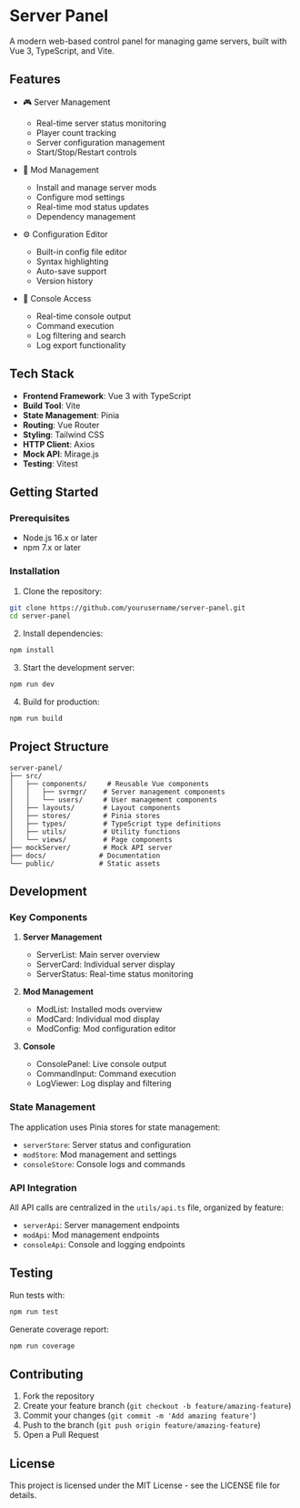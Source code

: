 # Server Panel

A modern web-based control panel for managing game servers, built with Vue 3, TypeScript, and Vite.

## Features

- 🎮 Server Management
  - Real-time server status monitoring
  - Player count tracking
  - Server configuration management
  - Start/Stop/Restart controls

- 🔧 Mod Management
  - Install and manage server mods
  - Configure mod settings
  - Real-time mod status updates
  - Dependency management

- ⚙️ Configuration Editor
  - Built-in config file editor
  - Syntax highlighting
  - Auto-save support
  - Version history

- 📝 Console Access
  - Real-time console output
  - Command execution
  - Log filtering and search
  - Log export functionality

## Tech Stack

- **Frontend Framework**: Vue 3 with TypeScript
- **Build Tool**: Vite
- **State Management**: Pinia
- **Routing**: Vue Router
- **Styling**: Tailwind CSS
- **HTTP Client**: Axios
- **Mock API**: Mirage.js
- **Testing**: Vitest

## Getting Started

### Prerequisites

- Node.js 16.x or later
- npm 7.x or later

### Installation

1. Clone the repository:
```bash
git clone https://github.com/yourusername/server-panel.git
cd server-panel
```

2. Install dependencies:
```bash
npm install
```

3. Start the development server:
```bash
npm run dev
```

4. Build for production:
```bash
npm run build
```

## Project Structure

```
server-panel/
├── src/
│   ├── components/     # Reusable Vue components
│   │   ├── svrmgr/    # Server management components
│   │   └── users/     # User management components
│   ├── layouts/       # Layout components
│   ├── stores/        # Pinia stores
│   ├── types/         # TypeScript type definitions
│   ├── utils/         # Utility functions
│   └── views/         # Page components
├── mockServer/        # Mock API server
├── docs/             # Documentation
└── public/           # Static assets
```

## Development

### Key Components

1. **Server Management**
   - ServerList: Main server overview
   - ServerCard: Individual server display
   - ServerStatus: Real-time status monitoring

2. **Mod Management**
   - ModList: Installed mods overview
   - ModCard: Individual mod display
   - ModConfig: Mod configuration editor

3. **Console**
   - ConsolePanel: Live console output
   - CommandInput: Command execution
   - LogViewer: Log display and filtering

### State Management

The application uses Pinia stores for state management:

- `serverStore`: Server status and configuration
- `modStore`: Mod management and settings
- `consoleStore`: Console logs and commands

### API Integration

All API calls are centralized in the `utils/api.ts` file, organized by feature:

- `serverApi`: Server management endpoints
- `modApi`: Mod management endpoints
- `consoleApi`: Console and logging endpoints

## Testing

Run tests with:
```bash
npm run test
```

Generate coverage report:
```bash
npm run coverage
```

## Contributing

1. Fork the repository
2. Create your feature branch (`git checkout -b feature/amazing-feature`)
3. Commit your changes (`git commit -m 'Add amazing feature'`)
4. Push to the branch (`git push origin feature/amazing-feature`)
5. Open a Pull Request

## License

This project is licensed under the MIT License - see the LICENSE file for details.
